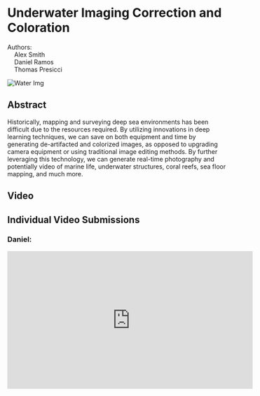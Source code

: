 # Underwater Imaging Correction and Coloration
Authors: <br>
&nbsp;&nbsp;&nbsp;  Alex Smith<br>
&nbsp;&nbsp;&nbsp;  Daniel Ramos<br>
&nbsp;&nbsp;&nbsp;  Thomas Presicci<br>

<img src="https://i.insider.com/5dd69e19fd9db23c606b0e92?width=700" alt="Water Img"/>

## Abstract
Historically, mapping and surveying deep sea environments has been difficult due to the resources required. By utilizing innovations in deep learning techniques, we can save on both equipment and time by generating de-artifacted and colorized images, as opposed to upgrading camera equipment or using traditional image editing methods. By further leveraging this technology, we can generate real-time photography and potentially video of marine life, underwater structures, coral reefs, sea floor mapping, and much more.

## Video

## Individual Video Submissions
### Daniel:

<iframe width="560" height="315" src="https://www.youtube-nocookie.com/embed/cHXUSpZdsEo" title="YouTube video player" frameborder="0" allow="accelerometer; autoplay; clipboard-write; encrypted-media; gyroscope; picture-in-picture" allowfullscreen></iframe>

